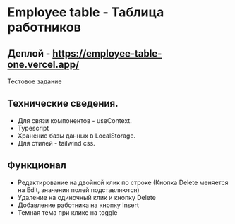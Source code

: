 # Employee table - Таблица работников

## Деплой - https://employee-table-one.vercel.app/
Тестовое задание

## Технические сведения.
- Для связи компонентов - useContext.
- Typescript
- Хранение базы данных в LocalStorage.
- Для стилей - tailwind css.

## Функционал
- Редактирование на двойной клик по строке (Кнопка Delete меняется на Edit, значения полей подставляются)
- Удаление на одиночный клик и кнопку Delete
- Добавление работника на кнопку Insert
- Темная тема при клике на toggle 

